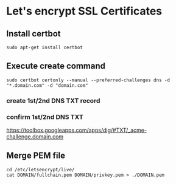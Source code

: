 # Let's encrypt SSL Certificates

## Install certbot
```shell
sudo apt-get install certbot
```

## Execute create command
```shell
sudo certbot certonly --manual --preferred-challenges dns -d "*.domain.com" -d "domain.com"
```
### create 1st/2nd DNS TXT record

### confirm 1st/2nd DNS TXT 
https://toolbox.googleapps.com/apps/dig/#TXT/_acme-challenge.domain.com


## Merge PEM file
```shell
cd /etc/letsencrypt/live/
cat DOMAIN/fullchain.pem DOMAIN/privkey.pem > ./DOMAIN.pem
```
